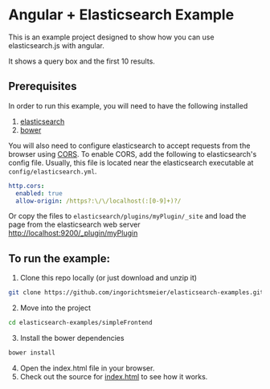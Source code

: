 # Angular + Elasticsearch Example

This is an example project designed to show how you can use elasticsearch.js with angular.

It shows a query box and the first 10 results.

## Prerequisites

In order to run this example, you will need to have the following installed
  1. [elasticsearch](http://www.elasticsearch.org/guide/en/elasticsearch/guide/current/_installing_elasticsearch.html)
  2. [bower](http://bower.io/#install-bower)

You will also need to configure elasticsearch to accept requests from the browser using [CORS](http://en.wikipedia.org/wiki/Cross-origin_resource_sharing). To enable CORS, add the following to elasticsearch's config file. Usually, this file is located near the elasticsearch executable at `config/elasticsearch.yml`.

```yml
http.cors:
  enabled: true
  allow-origin: /https?:\/\/localhost(:[0-9]+)?/
```

Or copy the files to `elasticsearch/plugins/myPlugin/_site` and load the page from the elasticsearch web server
[http://localhost:9200/_plugin/myPlugin](http://localhost:9200/_plugin/myPlugin)

## To run the example:
1. Clone this repo locally (or just download and unzip it)

  ```sh
  git clone https://github.com/ingorichtsmeier/elasticsearch-examples.git
  ```

2. Move into the project

  ```sh
  cd elasticsearch-examples/simpleFrontend
  ```

3. Install the bower dependencies

  ```sh
  bower install
  ```

4. Open the index.html file in your browser.
5. Check out the source for [index.html](https://github.com/ingorichtsmeier/elasticsearch-examples/blob/master/simpleFrontend/index.html) to see how it works.

